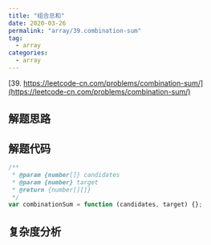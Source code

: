 ```yaml
---
title: "组合总和"
date: 2020-03-26
permalink: "array/39.combination-sum"
tag:
  - array
categories:
  - array
---
```


[39. https://leetcode-cn.com/problems/combination-sum/](https://leetcode-cn.com/problems/combination-sum/)

## 解题思路

## 解题代码

```js
/**
 * @param {number[]} candidates
 * @param {number} target
 * @return {number[][]}
 */
var combinationSum = function (candidates, target) {};
```

## 复杂度分析
